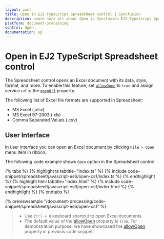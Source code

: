 ```yaml
---
layout: post
title: Open in EJ2 TypeScript Spreadsheet control | Syncfusion
description: Learn here all about Open in Syncfusion EJ2 TypeScript Spreadsheet control of Syncfusion Essential JS 2 and more.
platform: document-processing
control: Open 
documentation: ug
---
```


# Open in EJ2 TypeScript Spreadsheet control

The Spreadsheet control opens an Excel document with its data, style, format, and more. To enable this feature, set [`allowOpen`](../api/spreadsheet/#allowopen) to `true` and assign service url to the [`openUrl`](../api/spreadsheet/#openurl) property.

The following list of Excel file formats are supported in Spreadsheet:

* MS Excel (.xlsx)
* MS Excel 97-2003 (.xls)
* Comma Separated Values (.csv)

## User Interface

In user interface you can open an Excel document by clicking `File > Open` menu item in ribbon.

The following code example shows `Open` option in the Spreadsheet control.

{% tabs %}
{% highlight ts tabtitle="index.ts" %}
{% include code-snippet/spreadsheet/javascript-es6/open-cs1/index.ts %}
{% endhighlight %}
{% highlight html tabtitle="index.html" %}
{% include code-snippet/spreadsheet/javascript-es6/open-cs1/index.html %}
{% endhighlight %}
{% endtabs %}
        
{% previewsample "/document-processing/code-snippet/spreadsheet/javascript-es6/open-cs1" %}

> * Use `Ctrl + O` keyboard shortcut to open Excel documents.
> * The default value of the [allowOpen](../api/spreadsheet/#allowopen) property is `true`. For demonstration purpose, we have showcased the [allowOpen](../api/spreadsheet/#allowopen) property in previous code snippet.